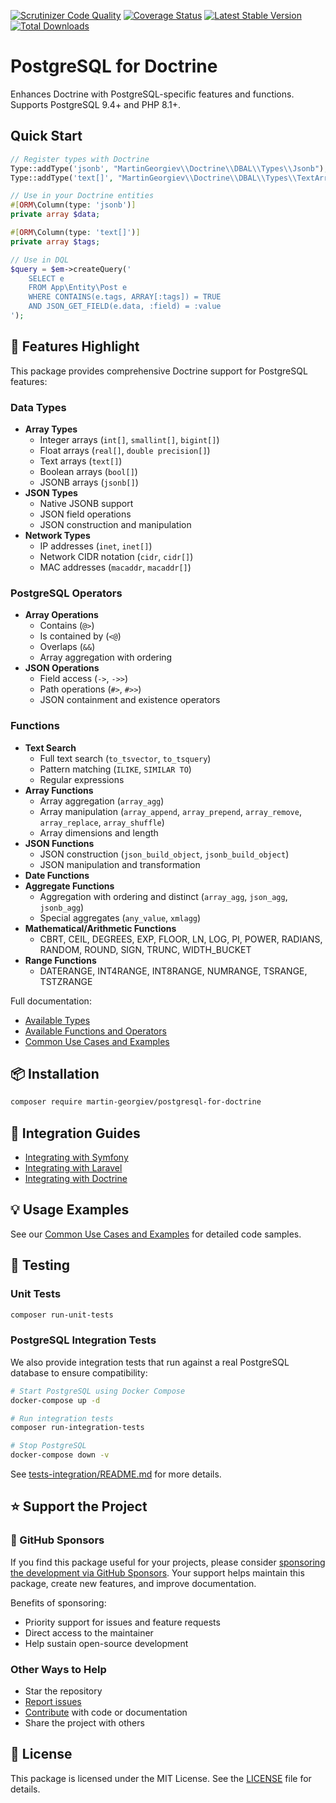 [![Scrutinizer Code Quality](https://scrutinizer-ci.com/g/martin-georgiev/postgresql-for-doctrine/badges/quality-score.png)](https://scrutinizer-ci.com/g/martin-georgiev/postgresql-for-doctrine/?branch=main)
[![Coverage Status](https://coveralls.io/repos/github/martin-georgiev/postgresql-for-doctrine/badge.svg?branch=main)](https://coveralls.io/github/martin-georgiev/postgresql-for-doctrine?branch=main)
[![Latest Stable Version](https://poser.pugx.org/martin-georgiev/postgresql-for-doctrine/version)](https://packagist.org/packages/martin-georgiev/postgresql-for-doctrine)
[![Total Downloads](https://poser.pugx.org/martin-georgiev/postgresql-for-doctrine/downloads)](https://packagist.org/packages/martin-georgiev/postgresql-for-doctrine)

# PostgreSQL for Doctrine

Enhances Doctrine with PostgreSQL-specific features and functions. Supports PostgreSQL 9.4+ and PHP 8.1+.

## Quick Start

```php
// Register types with Doctrine
Type::addType('jsonb', "MartinGeorgiev\\Doctrine\\DBAL\\Types\\Jsonb");
Type::addType('text[]', "MartinGeorgiev\\Doctrine\\DBAL\\Types\\TextArray");

// Use in your Doctrine entities
#[ORM\Column(type: 'jsonb')]
private array $data;

#[ORM\Column(type: 'text[]')]
private array $tags;

// Use in DQL
$query = $em->createQuery('
    SELECT e
    FROM App\Entity\Post e
    WHERE CONTAINS(e.tags, ARRAY[:tags]) = TRUE
    AND JSON_GET_FIELD(e.data, :field) = :value
');
```

## 🚀 Features Highlight

This package provides comprehensive Doctrine support for PostgreSQL features:

### Data Types
- **Array Types**
  - Integer arrays (`int[]`, `smallint[]`, `bigint[]`)
  - Float arrays (`real[]`, `double precision[]`)
  - Text arrays (`text[]`)
  - Boolean arrays (`bool[]`)
  - JSONB arrays (`jsonb[]`)
- **JSON Types**
  - Native JSONB support
  - JSON field operations
  - JSON construction and manipulation
- **Network Types**
  - IP addresses (`inet`, `inet[]`)
  - Network CIDR notation (`cidr`, `cidr[]`)
  - MAC addresses (`macaddr`, `macaddr[]`)

### PostgreSQL Operators
- **Array Operations**
  - Contains (`@>`)
  - Is contained by (`<@`)
  - Overlaps (`&&`)
  - Array aggregation with ordering
- **JSON Operations**
  - Field access (`->`, `->>`)
  - Path operations (`#>`, `#>>`)
  - JSON containment and existence operators

### Functions
- **Text Search**
  - Full text search (`to_tsvector`, `to_tsquery`)
  - Pattern matching (`ILIKE`, `SIMILAR TO`)
  - Regular expressions
- **Array Functions**
  - Array aggregation (`array_agg`)
  - Array manipulation (`array_append`, `array_prepend`, `array_remove`, `array_replace`, `array_shuffle`)
  - Array dimensions and length
- **JSON Functions**
  - JSON construction (`json_build_object`, `jsonb_build_object`)
  - JSON manipulation and transformation
- **Date Functions**
- **Aggregate Functions**
  - Aggregation with ordering and distinct (`array_agg`, `json_agg`, `jsonb_agg`)
  - Special aggregates (`any_value`, `xmlagg`)
- **Mathematical/Arithmetic Functions**
  - CBRT, CEIL, DEGREES, EXP, FLOOR, LN, LOG, PI, POWER, RADIANS, RANDOM, ROUND, SIGN, TRUNC, WIDTH_BUCKET
- **Range Functions**
  - DATERANGE, INT4RANGE, INT8RANGE, NUMRANGE, TSRANGE, TSTZRANGE

Full documentation:
- [Available Types](docs/AVAILABLE-TYPES.md)
- [Available Functions and Operators](docs/AVAILABLE-FUNCTIONS-AND-OPERATORS.md)
- [Common Use Cases and Examples](docs/USE-CASES-AND-EXAMPLES.md)

## 📦 Installation

```bash
composer require martin-georgiev/postgresql-for-doctrine
```

## 🔧 Integration Guides

- [Integrating with Symfony](docs/INTEGRATING-WITH-SYMFONY.md)
- [Integrating with Laravel](docs/INTEGRATING-WITH-LARAVEL.md)
- [Integrating with Doctrine](docs/INTEGRATING-WITH-DOCTRINE.md)

## 💡 Usage Examples
See our [Common Use Cases and Examples](docs/USE-CASES-AND-EXAMPLES.md) for detailed code samples.

## 🧪 Testing

### Unit Tests
```bash
composer run-unit-tests
```

### PostgreSQL Integration Tests
We also provide integration tests that run against a real PostgreSQL database to ensure compatibility:

```bash
# Start PostgreSQL using Docker Compose
docker-compose up -d

# Run integration tests
composer run-integration-tests

# Stop PostgreSQL
docker-compose down -v
```

See [tests-integration/README.md](tests-integration/README.md) for more details.

## ⭐ Support the Project

### 💖 GitHub Sponsors
If you find this package useful for your projects, please consider [sponsoring the development via GitHub Sponsors](https://github.com/sponsors/martin-georgiev). Your support helps maintain this package, create new features, and improve documentation.

Benefits of sponsoring:
- Priority support for issues and feature requests
- Direct access to the maintainer
- Help sustain open-source development

### Other Ways to Help
- Star the repository
- [Report issues](https://github.com/martin-georgiev/postgresql-for-doctrine/issues)
- [Contribute](docs/CONTRIBUTING.md) with code or documentation
- Share the project with others

## 📝 License
This package is licensed under the MIT License. See the [LICENSE](LICENSE) file for details.
